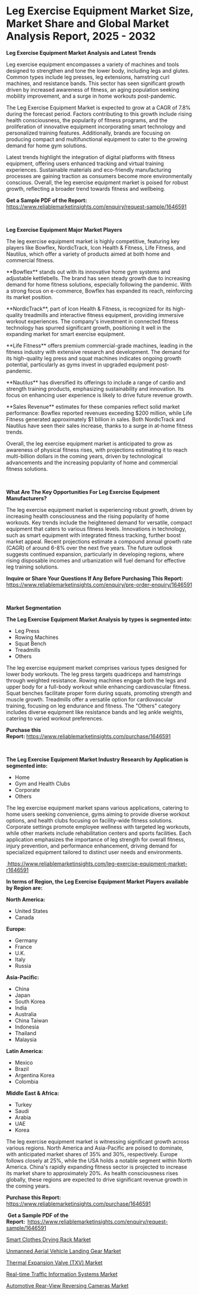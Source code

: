 <p><h1>Leg Exercise Equipment Market Size, Market Share and Global Market Analysis Report, 2025 - 2032</h1></p><p><strong>Leg Exercise Equipment Market Analysis and Latest Trends</strong></p>
<p><p>Leg exercise equipment encompasses a variety of machines and tools designed to strengthen and tone the lower body, including legs and glutes. Common types include leg presses, leg extensions, hamstring curl machines, and resistance bands. This sector has seen significant growth driven by increased awareness of fitness, an aging population seeking mobility improvement, and a surge in home workouts post-pandemic.</p><p>The Leg Exercise Equipment Market is expected to grow at a CAGR of 7.8% during the forecast period. Factors contributing to this growth include rising health consciousness, the popularity of fitness programs, and the proliferation of innovative equipment incorporating smart technology and personalized training features. Additionally, brands are focusing on producing compact and multifunctional equipment to cater to the growing demand for home gym solutions. </p><p>Latest trends highlight the integration of digital platforms with fitness equipment, offering users enhanced tracking and virtual training experiences. Sustainable materials and eco-friendly manufacturing processes are gaining traction as consumers become more environmentally conscious. Overall, the leg exercise equipment market is poised for robust growth, reflecting a broader trend towards fitness and wellbeing.</p></p>
<p><strong>Get a Sample PDF of the Report:&nbsp;</strong> <a href="https://www.reliablemarketinsights.com/enquiry/request-sample/1646591?utm_campaign=2217&utm_medium=2&utm_source=Github&utm_content=ia&utm_term=09022025&utm_id=leg-exercise-equipment">https://www.reliablemarketinsights.com/enquiry/request-sample/1646591</a></p>
<p>&nbsp;</p>
<p><strong>Leg Exercise Equipment Major Market Players</strong></p>
<p><p>The leg exercise equipment market is highly competitive, featuring key players like Bowflex, NordicTrack, Icon Health & Fitness, Life Fitness, and Nautilus, which offer a variety of products aimed at both home and commercial fitness. </p><p>**Bowflex** stands out with its innovative home gym systems and adjustable kettlebells. The brand has seen steady growth due to increasing demand for home fitness solutions, especially following the pandemic. With a strong focus on e-commerce, Bowflex has expanded its reach, reinforcing its market position.</p><p>**NordicTrack**, part of Icon Health & Fitness, is recognized for its high-quality treadmills and interactive fitness equipment, providing immersive workout experiences. The company's investment in connected fitness technology has spurred significant growth, positioning it well in the expanding market for smart exercise equipment.</p><p>**Life Fitness** offers premium commercial-grade machines, leading in the fitness industry with extensive research and development. The demand for its high-quality leg press and squat machines indicates ongoing growth potential, particularly as gyms invest in upgraded equipment post-pandemic.</p><p>**Nautilus** has diversified its offerings to include a range of cardio and strength training products, emphasizing sustainability and innovation. Its focus on enhancing user experience is likely to drive future revenue growth.</p><p>**Sales Revenue** estimates for these companies reflect solid market performance: Bowflex reported revenues exceeding $200 million, while Life Fitness generated approximately $1 billion in sales. Both NordicTrack and Nautilus have seen their sales increase, thanks to a surge in at-home fitness trends.</p><p>Overall, the leg exercise equipment market is anticipated to grow as awareness of physical fitness rises, with projections estimating it to reach multi-billion dollars in the coming years, driven by technological advancements and the increasing popularity of home and commercial fitness solutions.</p></p>
<p>&nbsp;</p>
<p><strong>What Are The Key Opportunities For Leg Exercise Equipment Manufacturers?</strong></p>
<p><p>The leg exercise equipment market is experiencing robust growth, driven by increasing health consciousness and the rising popularity of home workouts. Key trends include the heightened demand for versatile, compact equipment that caters to various fitness levels. Innovations in technology, such as smart equipment with integrated fitness tracking, further boost market appeal. Recent projections estimate a compound annual growth rate (CAGR) of around 6-8% over the next five years. The future outlook suggests continued expansion, particularly in developing regions, where rising disposable incomes and urbanization will fuel demand for effective leg training solutions.</p></p>
<p><strong>Inquire or Share Your Questions If Any Before Purchasing This Report:</strong> <a href="https://www.reliablemarketinsights.com/enquiry/pre-order-enquiry/1646591?utm_campaign=2217&utm_medium=2&utm_source=Github&utm_content=ia&utm_term=09022025&utm_id=leg-exercise-equipment">https://www.reliablemarketinsights.com/enquiry/pre-order-enquiry/1646591</a></p>
<p>&nbsp;</p>
<p><strong>Market Segmentation</strong></p>
<p><strong>The Leg Exercise Equipment Market Analysis by types is segmented into:</strong></p>
<p><ul><li>Leg Press</li><li>Rowing Machines</li><li>Squat Bench</li><li>Treadmills</li><li>Others</li></ul></p>
<p><p>The leg exercise equipment market comprises various types designed for lower body workouts. The leg press targets quadriceps and hamstrings through weighted resistance. Rowing machines engage both the legs and upper body for a full-body workout while enhancing cardiovascular fitness. Squat benches facilitate proper form during squats, promoting strength and muscle growth. Treadmills offer a versatile option for cardiovascular training, focusing on leg endurance and fitness. The "Others" category includes diverse equipment like resistance bands and leg ankle weights, catering to varied workout preferences.</p></p>
<p><strong>Purchase this Report:&nbsp;</strong><a href="https://www.reliablemarketinsights.com/purchase/1646591?utm_campaign=2217&utm_medium=2&utm_source=Github&utm_content=ia&utm_term=09022025&utm_id=leg-exercise-equipment">https://www.reliablemarketinsights.com/purchase/1646591</a></p>
<p>&nbsp;</p>
<p><strong>The Leg Exercise Equipment Market Industry Research by Application is segmented into:</strong></p>
<p><ul><li>Home</li><li>Gym and Health Clubs</li><li>Corporate</li><li>Others</li></ul></p>
<p><p>The leg exercise equipment market spans various applications, catering to home users seeking convenience, gyms aiming to provide diverse workout options, and health clubs focusing on facility-wide fitness solutions. Corporate settings promote employee wellness with targeted leg workouts, while other markets include rehabilitation centers and sports facilities. Each application emphasizes the importance of leg strength for overall fitness, injury prevention, and performance enhancement, driving demand for specialized equipment tailored to distinct user needs and environments.</p></p>
<p><a href="https://www.reliablemarketinsights.com/leg-exercise-equipment-market-r1646591?utm_campaign=2217&utm_medium=2&utm_source=Github&utm_content=ia&utm_term=09022025&utm_id=leg-exercise-equipment">&nbsp;https://www.reliablemarketinsights.com/leg-exercise-equipment-market-r1646591</a></p>
<p><strong>In terms of Region, the Leg Exercise Equipment Market Players available by Region are:</strong></p>
<p>
    <p> <strong> North America: </strong>
        <ul>
            <li>United States</li>
            <li>Canada</li>
        </ul>
        </p> 
    <p> <strong> Europe: </strong>
        <ul>
            <li>Germany</li>
            <li>France</li>
            <li>U.K.</li>
            <li>Italy</li>
            <li>Russia</li>
        </ul>
        </p> 
    <p> <strong> Asia-Pacific: </strong>
        <ul>
            <li>China</li>
            <li>Japan</li>
            <li>South Korea</li>
            <li>India</li>
            <li>Australia</li>
            <li>China Taiwan</li>
            <li>Indonesia</li>
            <li>Thailand</li>
            <li>Malaysia</li>
        </ul>
        </p> 
    <p> <strong> Latin America: </strong>
        <ul>
            <li>Mexico</li>
            <li>Brazil</li>
            <li>Argentina Korea</li>
            <li>Colombia</li>
        </ul>
        </p> 
    <p> <strong> Middle East & Africa: </strong>
        <ul>
            <li>Turkey</li>
            <li>Saudi</li>
            <li>Arabia</li>
            <li>UAE</li>
            <li>Korea</li>
        </ul>
    </p>
    </p>
<p><p>The leg exercise equipment market is witnessing significant growth across various regions. North America and Asia-Pacific are poised to dominate, with anticipated market shares of 35% and 30%, respectively. Europe follows closely at 25%, while the USA holds a notable segment within North America. China's rapidly expanding fitness sector is projected to increase its market share to approximately 20%. As health consciousness rises globally, these regions are expected to drive significant revenue growth in the coming years.</p></p>
<p><strong>Purchase this Report: </strong><a href="https://www.reliablemarketinsights.com/purchase/1646591?utm_campaign=2217&utm_medium=2&utm_source=Github&utm_content=ia&utm_term=09022025&utm_id=leg-exercise-equipment">https://www.reliablemarketinsights.com/purchase/1646591</a></p>
<p>&nbsp;<strong>Get a Sample PDF of the Report:&nbsp;&nbsp;</strong><a href="https://www.reliablemarketinsights.com/enquiry/request-sample/1646591?utm_campaign=2217&utm_medium=2&utm_source=Github&utm_content=ia&utm_term=09022025&utm_id=leg-exercise-equipment">https://www.reliablemarketinsights.com/enquiry/request-sample/1646591</a></p>
<p><strong></strong></p>
<p><p><a href="https://github.com/stillsfloria19981/Market-Research-Report-List-1/blob/main/smart-clothes-drying-rack-market.md?utm_campaign=2217&utm_medium=2&utm_source=Github&utm_content=ia&utm_term=09022025&utm_id=leg-exercise-equipment">Smart Clothes Drying Rack Market</a></p><p><a href="https://www.linkedin.com/pulse/unmanned-aerial-vehicle-landing-gear-industry-market-analysis-gskwe?utm_campaign=2217&utm_medium=2&utm_source=Github&utm_content=ia&utm_term=09022025&utm_id=leg-exercise-equipment">Unmanned Aerial Vehicle Landing Gear Market</a></p><p><a href="https://www.linkedin.com/pulse/annual-growth-thermal-expansion-valve-txv-market-79-cagr-revenue-afu4e?utm_campaign=2217&utm_medium=2&utm_source=Github&utm_content=ia&utm_term=09022025&utm_id=leg-exercise-equipment">Thermal Expansion Valve (TXV) Market</a></p><p><a href="https://www.linkedin.com/pulse/evaluating-real-time-traffic-information-systems-market-2025-2032-wobze?utm_campaign=2217&utm_medium=2&utm_source=Github&utm_content=ia&utm_term=09022025&utm_id=leg-exercise-equipment">Real-time Traffic Information Systems Market</a></p><p><a href="https://www.linkedin.com/pulse/detailed-examination-automotive-rear-view-reversing-cameras-dzlde?utm_campaign=2217&utm_medium=2&utm_source=Github&utm_content=ia&utm_term=09022025&utm_id=leg-exercise-equipment">Automotive Rear-View Reversing Cameras Market</a></p></p>